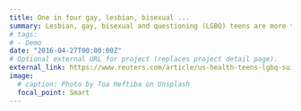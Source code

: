 ```yaml
---
title: One in four gay, lesbian, bisexual ...
summary: Lesbian, gay, bisexual and questioning (LGBQ) teens are more than three times as likely to ...
# tags:
# - Demo
date: "2016-04-27T00:00:00Z"
# Optional external URL for project (replaces project detail page).
external_link: https://www.reuters.com/article/us-health-teens-lgbq-suicide/one-in-four-gay-lesbian-bisexual-teens-attempt-suicide-idUSKBN1ED2LS
image:
  # caption: Photo by Toa Heftiba on Unsplash
  focal_point: Smart
---
```

